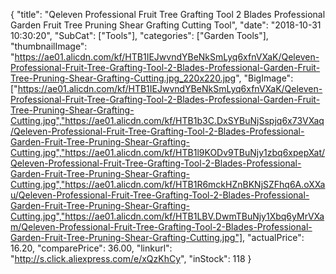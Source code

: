 {
	"title": "Qeleven Professional Fruit Tree Grafting Tool 2 Blades Professional Garden Fruit Tree Pruning Shear Grafting Cutting Tool",
	"date": "2018-10-31 10:30:20",
	"SubCat": ["Tools"],
	"categories": ["Garden Tools"],
	"thumbnailImage": "https://ae01.alicdn.com/kf/HTB1IEJwvndYBeNkSmLyq6xfnVXaK/Qeleven-Professional-Fruit-Tree-Grafting-Tool-2-Blades-Professional-Garden-Fruit-Tree-Pruning-Shear-Grafting-Cutting.jpg_220x220.jpg",
	"BigImage": ["https://ae01.alicdn.com/kf/HTB1IEJwvndYBeNkSmLyq6xfnVXaK/Qeleven-Professional-Fruit-Tree-Grafting-Tool-2-Blades-Professional-Garden-Fruit-Tree-Pruning-Shear-Grafting-Cutting.jpg","https://ae01.alicdn.com/kf/HTB1b3C.DxSYBuNjSspjq6x73VXaq/Qeleven-Professional-Fruit-Tree-Grafting-Tool-2-Blades-Professional-Garden-Fruit-Tree-Pruning-Shear-Grafting-Cutting.jpg","https://ae01.alicdn.com/kf/HTB1l9KODv9TBuNjy1zbq6xpepXat/Qeleven-Professional-Fruit-Tree-Grafting-Tool-2-Blades-Professional-Garden-Fruit-Tree-Pruning-Shear-Grafting-Cutting.jpg","https://ae01.alicdn.com/kf/HTB1R6mckHZnBKNjSZFhq6A.oXXau/Qeleven-Professional-Fruit-Tree-Grafting-Tool-2-Blades-Professional-Garden-Fruit-Tree-Pruning-Shear-Grafting-Cutting.jpg","https://ae01.alicdn.com/kf/HTB1LBV.DwmTBuNjy1Xbq6yMrVXam/Qeleven-Professional-Fruit-Tree-Grafting-Tool-2-Blades-Professional-Garden-Fruit-Tree-Pruning-Shear-Grafting-Cutting.jpg"],
	"actualPrice": 16.20,
	"comparePrice": 36.00,
	"linkurl": "http://s.click.aliexpress.com/e/xQzKhCy",
	"inStock": 118
}
